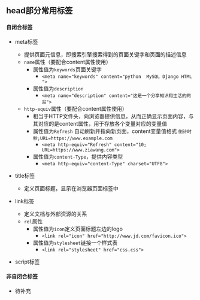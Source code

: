 

## head部分常用标签
#### 自闭合标签
- meta标签
	- 提供页面元信息，即搜索引擎搜索得到的页面关键字和页面的描述信息
	- `name`属性（要配合content属性使用）
		- 属性值为`keywords`页面关键字
			- `<meta name="keywords" content="python  MySQL Django HTML ">`
		- 属性值为`description`
			- `<meta name="description" content="这是一个分享知识和生活的网站">`
	- `http-equiv`属性（要配合content属性使用）  
		- 相当于HTTP文件头，向浏览器提供信息，从而正确显示页面内容，与其对应的是content属性，用于存放各个变量对应的变量值
		- 属性值为`Refresh` 自动刷新并指向新页面，content变量值格式 `倒计时秒;URL=https://www.example.com`
			- `<meta http-equiv="Refresh" content="10; URL=https://www.ziawang.com">`
		- 属性值为`content-Type`，提供内容类型
			- `<meta http-equiv="content-Type" charset="UTF8">` 
- title标签
	- 定义页面标题，显示在浏览器页面标签中

- link标签
	- 定义文档与外部资源的关系
	- `rel`属性
		- 属性值为`icon`定义页面标题左边的logo
			- `<link rel="icon" href="http://www.jd.com/favicon.ico">`
		- 属性值为`stylesheet`链接一个样式表
			- `<link rel="stylesheet" href="css.css">`
- script标签 

#### 非自闭合标签
- 待补充
